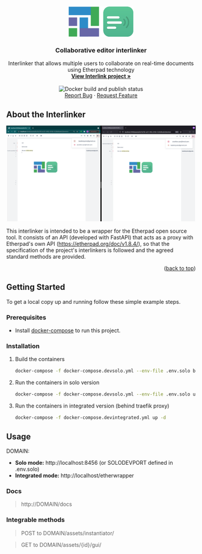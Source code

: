 <div id="top"></div>

<!-- PROJECT LOGO -->
<br />
<div align="center">
  <a href="https://github.com/interlink-project/interlinker-collaborative-editor">
    <img src="images/logo.png" alt="Logo" width="172" height="80">
  </a>

  <h3 align="center">Collaborative editor interlinker</h3>

  <p align="center">
    Interlinker that allows multiple users to collaborate on real-time documents using Etherpad technology
    <br />
    <a href="https://interlink-project.eu/"><strong>View Interlink project »</strong></a>
    <br />
    <br />
    <img src="https://github.com/interlink-project/interlinker-etherpad/actions/workflows/build-and-publish-docker.yml/badge.svg" alt="Docker build and publish status"></img>
    <br />
    <a href="https://github.com/interlink-project/interlinker-etherpad/issues">Report Bug</a>
    ·
    <a href="https://github.com/interlink-project/interlinker-etherpad/issues">Request Feature</a>
  </p>
</div>

<!-- ABOUT THE INTERLINKER -->
## About the Interlinker

![Screen Shot](images/screenshot.png)

This interlinker is intended to be a wrapper for the Etherpad open source tool. It consists of an API (developed with FastAPI) that acts as a proxy with Etherpad's own API (https://etherpad.org/doc/v1.8.4/), so that the specification of the project's interlinkers is followed and the agreed standard methods are provided.

<p align="right">(<a href="#top">back to top</a>)</p>

<!-- GETTING STARTED -->
## Getting Started

To get a local copy up and running follow these simple example steps.

### Prerequisites

* Install [docker-compose](https://docs.docker.com/compose/install/) to run this project.

### Installation

1. Build the containers

   ```sh
   docker-compose -f docker-compose.devsolo.yml --env-file .env.solo build
   ```

1. Run the containers in solo version

   ```sh
   docker-compose -f docker-compose.devsolo.yml --env-file .env.solo up -d
   ```
1. Run the containers in integrated version (behind traefik proxy)

    ```sh
   docker-compose -f docker-compose.devintegrated.yml up -d
   ```

<!-- USAGE EXAMPLES -->
## Usage

DOMAIN:
  * **Solo mode:** http://localhost:8456 (or SOLODEVPORT defined in .env.solo)
  * **Integrated mode:** http://localhost/etherwrapper

### Docs

>  http://DOMAIN/docs

### Integrable methods

>  POST to DOMAIN/assets/instantiator/ 

>  GET to DOMAIN/assets/{id}/gui/

